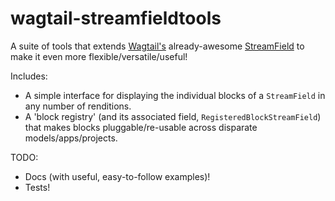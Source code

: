 # wagtail-streamfieldtools

A suite of tools that extends [Wagtail's](https://wagtail.io/) already-awesome [StreamField](http://docs.wagtail.io/en/v1.0/topics/streamfield.html) to make it even more flexible/versatile/useful!

Includes:

- A simple interface for displaying the individual blocks of a `StreamField` in any number of renditions.
- A 'block registry' (and its associated field, `RegisteredBlockStreamField`) that makes blocks pluggable/re-usable across disparate models/apps/projects.

TODO:

- Docs (with useful, easy-to-follow examples)!
- Tests!
